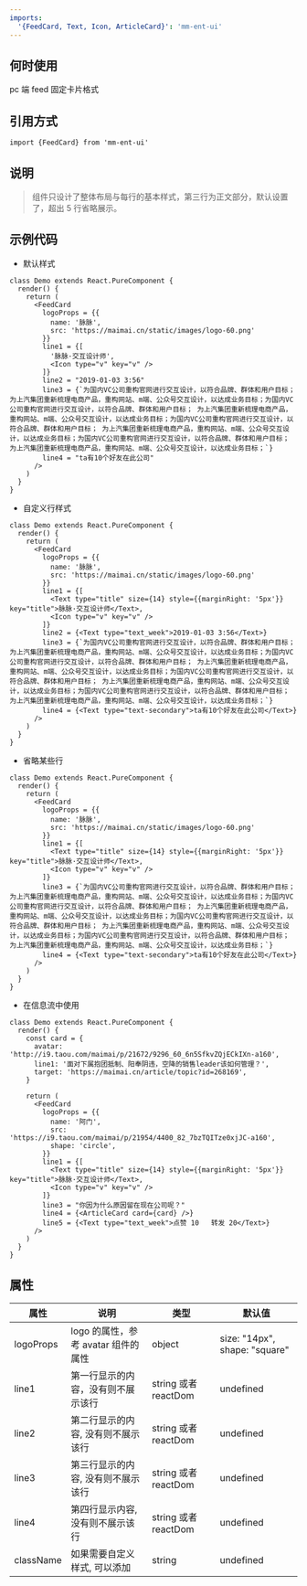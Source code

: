 ```yaml
---
imports:
  '{FeedCard, Text, Icon, ArticleCard}': 'mm-ent-ui'
---
```


## 何时使用

pc 端 feed 固定卡片格式

## 引用方式

```render javascript
import {FeedCard} from 'mm-ent-ui'
```

## 说明

> 组件只设计了整体布局与每行的基本样式，第三行为正文部分，默认设置了，超出 5 行省略展示。

## 示例代码

- 默认样式

```render html
class Demo extends React.PureComponent {
  render() {
    return (
      <FeedCard
        logoProps = {{
          name: '脉脉',
          src: 'https://maimai.cn/static/images/logo-60.png'
        }}
        line1 = {[
          '脉脉·交互设计师',
          <Icon type="v" key="v" />
        ]}
        line2 = "2019-01-03 3:56"
        line3 = {`为国内VC公司重构官网进行交互设计，以符合品牌、群体和用户目标； 为上汽集团重新梳理电商产品，重构网站、m端、公众号交互设计，以达成业务目标；为国内VC公司重构官网进行交互设计，以符合品牌、群体和用户目标； 为上汽集团重新梳理电商产品，重构网站、m端、公众号交互设计，以达成业务目标；为国内VC公司重构官网进行交互设计，以符合品牌、群体和用户目标； 为上汽集团重新梳理电商产品，重构网站、m端、公众号交互设计，以达成业务目标；为国内VC公司重构官网进行交互设计，以符合品牌、群体和用户目标； 为上汽集团重新梳理电商产品，重构网站、m端、公众号交互设计，以达成业务目标；`}
        line4 = "ta有10个好友在此公司"
      />
    )
  }
}
```

- 自定义行样式

```render html
class Demo extends React.PureComponent {
  render() {
    return (
      <FeedCard
        logoProps = {{
          name: '脉脉',
          src: 'https://maimai.cn/static/images/logo-60.png'
        }}
        line1 = {[
          <Text type="title" size={14} style={{marginRight: '5px'}} key="title">脉脉·交互设计师</Text>,
          <Icon type="v" key="v" />
        ]}
        line2 = {<Text type="text_week">2019-01-03 3:56</Text>}
        line3 = {`为国内VC公司重构官网进行交互设计，以符合品牌、群体和用户目标； 为上汽集团重新梳理电商产品，重构网站、m端、公众号交互设计，以达成业务目标；为国内VC公司重构官网进行交互设计，以符合品牌、群体和用户目标； 为上汽集团重新梳理电商产品，重构网站、m端、公众号交互设计，以达成业务目标；为国内VC公司重构官网进行交互设计，以符合品牌、群体和用户目标； 为上汽集团重新梳理电商产品，重构网站、m端、公众号交互设计，以达成业务目标；为国内VC公司重构官网进行交互设计，以符合品牌、群体和用户目标； 为上汽集团重新梳理电商产品，重构网站、m端、公众号交互设计，以达成业务目标；`}
        line4 = {<Text type="text-secondary">ta有10个好友在此公司</Text>}
      />
    )
  }
}
```

- 省略某些行

```render html
class Demo extends React.PureComponent {
  render() {
    return (
      <FeedCard
        logoProps = {{
          name: '脉脉',
          src: 'https://maimai.cn/static/images/logo-60.png'
        }}
        line1 = {[
          <Text type="title" size={14} style={{marginRight: '5px'}} key="title">脉脉·交互设计师</Text>,
          <Icon type="v" key="v" />
        ]}
        line3 = {`为国内VC公司重构官网进行交互设计，以符合品牌、群体和用户目标； 为上汽集团重新梳理电商产品，重构网站、m端、公众号交互设计，以达成业务目标；为国内VC公司重构官网进行交互设计，以符合品牌、群体和用户目标； 为上汽集团重新梳理电商产品，重构网站、m端、公众号交互设计，以达成业务目标；为国内VC公司重构官网进行交互设计，以符合品牌、群体和用户目标； 为上汽集团重新梳理电商产品，重构网站、m端、公众号交互设计，以达成业务目标；为国内VC公司重构官网进行交互设计，以符合品牌、群体和用户目标； 为上汽集团重新梳理电商产品，重构网站、m端、公众号交互设计，以达成业务目标；`}
        line4 = {<Text type="text-secondary">ta有10个好友在此公司</Text>}
      />
    )
  }
}
```

- 在信息流中使用

```render html
class Demo extends React.PureComponent {
  render() {
    const card = {
      avatar: 'http://i9.taou.com/maimai/p/21672/9296_60_6n5SfkvZQjECkIXn-a160',
      line1: '面对下属抱团抵制、阳奉阴违，空降的销售leader该如何管理？',
      target: 'https://maimai.cn/article/topic?id=268169',
    }

    return (
      <FeedCard
        logoProps = {{
          name: '阿门',
          src: 'https://i9.taou.com/maimai/p/21954/4400_82_7bzTQITze0xjJC-a160',
          shape: 'circle',
        }}
        line1 = {[
          <Text type="title" size={14} style={{marginRight: '5px'}} key="title">脉脉·交互设计师</Text>,
          <Icon type="v" key="v" />
        ]}
        line3 = "你因为什么原因留在现在公司呢？"
        line4 = {<ArticleCard card={card} />}
        line5 = {<Text type="text_week">点赞 10   转发 20</Text>}
      />
    )
  }
}
```

## 属性

| 属性      | 说明                                | 类型                 | 默认值                        |
| --------- | ----------------------------------- | -------------------- | ----------------------------- |
| logoProps | logo 的属性，参考 avatar 组件的属性 | object               | size: "14px", shape: "square" |
| line1     | 第一行显示的内容，没有则不展示该行  | string 或者 reactDom | undefined                     |
| line2     | 第二行显示的内容, 没有则不展示该行  | string 或者 reactDom | undefined                     |
| line3     | 第三行显示的内容, 没有则不展示该行  | string 或者 reactDom | undefined                     |
| line4     | 第四行显示内容, 没有则不展示该行    | string 或者 reactDom | undefined                     |
| className | 如果需要自定义样式, 可以添加        | string               | undefined                     |
